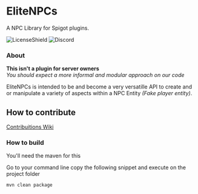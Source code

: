 # EliteNPCs
A NPC Library for Spigot plugins.

![LicenseShield](https://img.shields.io/github/license/Elite-dos-Desenvolvedores/EliteNPCs)
![Discord](https://img.shields.io/discord/622160862605737990?color=blue)

### About
**This isn't a plugin for server owners** </br>
*You should expect a more informal and modular approach on our code*

EliteNPCs is intended to be and become a very versatille API to create and or manipulate a variety of aspects within a NPC Entity *(Fake player entity)*.

## How to contribute
[Contribuitions Wiki](https://github.com/Elite-dos-Desenvolvedores/EliteNPCs/wiki/How-to-contribute)

### How to build
You'll need the maven for this

Go to your command line copy the following snippet and execute on the project folder
```sh
mvn clean package
```
